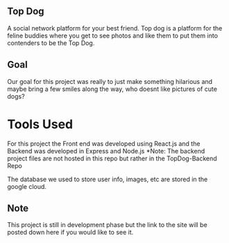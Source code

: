 
## Top Dog

A social network platform for your best friend.
Top dog is a platform for the feline buddies where you get to see photos and like them to put them into
contenders to be the Top Dog.


## Goal
Our goal for this project was really to just make something hilarious and maybe bring a few smiles along the way, who doesnt like pictures of cute dogs?



# Tools Used

For this project the Front end was developed using React.js and the Backend was developed in Express and Node.js
*Note: The backend project files are not hosted in this repo but rather in the TopDog-Backend Repo

The database we used to store user info, images, etc are stored in the google cloud.


## Note
This project is still in development phase but the link to the site will be posted down here if you would like to see it.
